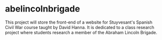# abelincolnbrigade
This project will store the front-end of a website for Stuyvesant's Spanish Civil War course taught by David Hanna. It is dedicated to a class research project where students research a member of the Abraham Lincoln Brigade.
